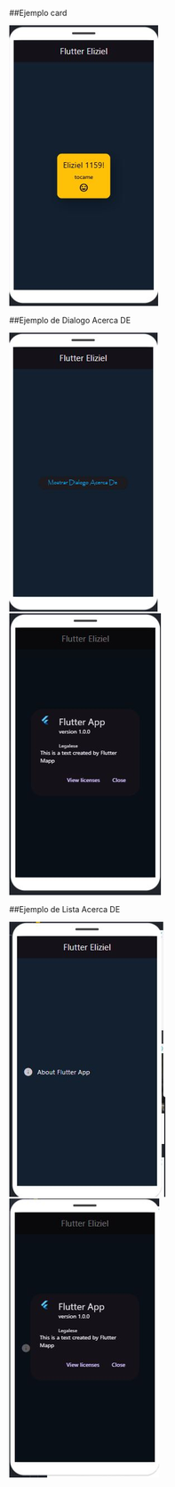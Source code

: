 ##Ejemplo card

![image](Captura.JPG)

##Ejemplo de Dialogo Acerca DE

![image](dialogoacercade.JPG)
![image](dialogoacercade2.JPG)

##Ejemplo de Lista Acerca DE

![image](listaacercade.JPG)
![image](listaacercade2.JPG)